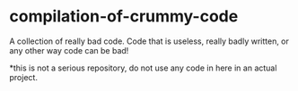 # compilation-of-crummy-code
A collection of really bad code. Code that is useless, really badly written, or any other way code can be bad!

*this is not a serious repository, do not use any code in here in an actual project.
